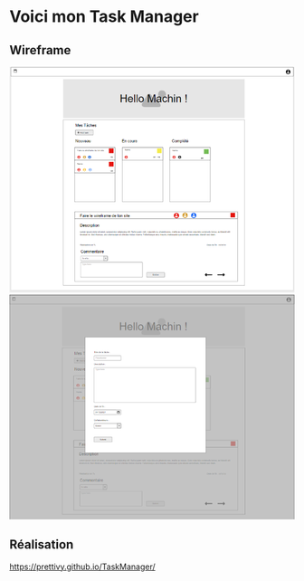 # Voici mon Task Manager

## Wireframe

![Image of Wireframe](/assets/img/wireframe_1.PNG)
![Image of Wireframe](/assets/img/wireframe_2.PNG)

## Réalisation

https://prettivy.github.io/TaskManager/
